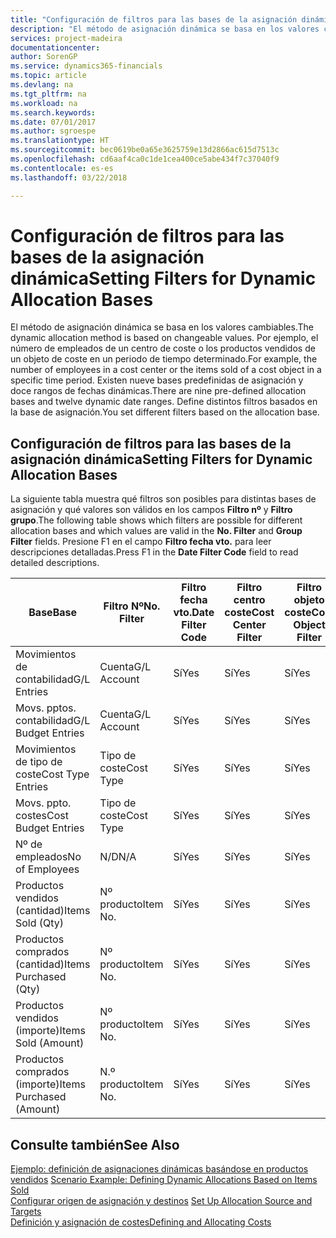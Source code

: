 ```yaml
---
title: "Configuración de filtros para las bases de la asignación dinámica | Documentos de Microsoft"
description: "El método de asignación dinámica se basa en los valores cambiables. Por ejemplo, el número de empleados de un centro de coste o los productos vendidos de un objeto de coste en un periodo de tiempo determinado. Existen nueve bases predefinidas de asignación y doce rangos de fechas dinámicas. Define distintos filtros basados en la base de asignación."
services: project-madeira
documentationcenter: 
author: SorenGP
ms.service: dynamics365-financials
ms.topic: article
ms.devlang: na
ms.tgt_pltfrm: na
ms.workload: na
ms.search.keywords: 
ms.date: 07/01/2017
ms.author: sgroespe
ms.translationtype: HT
ms.sourcegitcommit: bec0619be0a65e3625759e13d2866ac615d7513c
ms.openlocfilehash: cd6aaf4ca0c1de1cea400ce5abe434f7c37040f9
ms.contentlocale: es-es
ms.lasthandoff: 03/22/2018

---
```

# <a name="setting-filters-for-dynamic-allocation-bases"></a><span data-ttu-id="1d390-106">Configuración de filtros para las bases de la asignación dinámica</span><span class="sxs-lookup"><span data-stu-id="1d390-106">Setting Filters for Dynamic Allocation Bases</span></span>
<span data-ttu-id="1d390-107">El método de asignación dinámica se basa en los valores cambiables.</span><span class="sxs-lookup"><span data-stu-id="1d390-107">The dynamic allocation method is based on changeable values.</span></span> <span data-ttu-id="1d390-108">Por ejemplo, el número de empleados de un centro de coste o los productos vendidos de un objeto de coste en un periodo de tiempo determinado.</span><span class="sxs-lookup"><span data-stu-id="1d390-108">For example, the number of employees in a cost center or the items sold of a cost object in a specific time period.</span></span> <span data-ttu-id="1d390-109">Existen nueve bases predefinidas de asignación y doce rangos de fechas dinámicas.</span><span class="sxs-lookup"><span data-stu-id="1d390-109">There are nine pre-defined allocation bases and twelve dynamic date ranges.</span></span> <span data-ttu-id="1d390-110">Define distintos filtros basados en la base de asignación.</span><span class="sxs-lookup"><span data-stu-id="1d390-110">You set different filters based on the allocation base.</span></span>  

## <a name="setting-filters-for-dynamic-allocation-bases"></a><span data-ttu-id="1d390-111">Configuración de filtros para las bases de la asignación dinámica</span><span class="sxs-lookup"><span data-stu-id="1d390-111">Setting Filters for Dynamic Allocation Bases</span></span>  
 <span data-ttu-id="1d390-112">La siguiente tabla muestra qué filtros son posibles para distintas bases de asignación y qué valores son válidos en los campos **Filtro nº** y **Filtro grupo**.</span><span class="sxs-lookup"><span data-stu-id="1d390-112">The following table shows which filters are possible for different allocation bases and which values are valid in the **No. Filter** and **Group Filter** fields.</span></span> <span data-ttu-id="1d390-113">Presione F1 en el campo **Filtro fecha vto.** para leer descripciones detalladas.</span><span class="sxs-lookup"><span data-stu-id="1d390-113">Press F1 in the **Date Filter Code** field to read detailed descriptions.</span></span>  

|<span data-ttu-id="1d390-114">**Base**</span><span class="sxs-lookup"><span data-stu-id="1d390-114">**Base**</span></span>|<span data-ttu-id="1d390-115">**Filtro Nº**</span><span class="sxs-lookup"><span data-stu-id="1d390-115">**No. Filter**</span></span>|<span data-ttu-id="1d390-116">**Filtro fecha vto.**</span><span class="sxs-lookup"><span data-stu-id="1d390-116">**Date Filter Code**</span></span>|<span data-ttu-id="1d390-117">**Filtro centro coste**</span><span class="sxs-lookup"><span data-stu-id="1d390-117">**Cost Center Filter**</span></span>|<span data-ttu-id="1d390-118">**Filtro objeto coste**</span><span class="sxs-lookup"><span data-stu-id="1d390-118">**Cost Object Filter**</span></span>|<span data-ttu-id="1d390-119">**Filtro grupo**</span><span class="sxs-lookup"><span data-stu-id="1d390-119">**Group Filter**</span></span>|  
|--------------|----------------------------------------|----------------------------------------------|------------------------------------------------|------------------------------------------------|------------------------------------------|  
|<span data-ttu-id="1d390-120">Movimientos de contabilidad</span><span class="sxs-lookup"><span data-stu-id="1d390-120">G/L Entries</span></span>|<span data-ttu-id="1d390-121">Cuenta</span><span class="sxs-lookup"><span data-stu-id="1d390-121">G/L Account</span></span>|<span data-ttu-id="1d390-122">Sí</span><span class="sxs-lookup"><span data-stu-id="1d390-122">Yes</span></span>|<span data-ttu-id="1d390-123">Sí</span><span class="sxs-lookup"><span data-stu-id="1d390-123">Yes</span></span>|<span data-ttu-id="1d390-124">Sí</span><span class="sxs-lookup"><span data-stu-id="1d390-124">Yes</span></span>|<span data-ttu-id="1d390-125">N/D</span><span class="sxs-lookup"><span data-stu-id="1d390-125">N/A</span></span>|  
|<span data-ttu-id="1d390-126">Movs. pptos. contabilidad</span><span class="sxs-lookup"><span data-stu-id="1d390-126">G/L Budget Entries</span></span>|<span data-ttu-id="1d390-127">Cuenta</span><span class="sxs-lookup"><span data-stu-id="1d390-127">G/L Account</span></span>|<span data-ttu-id="1d390-128">Sí</span><span class="sxs-lookup"><span data-stu-id="1d390-128">Yes</span></span>|<span data-ttu-id="1d390-129">Sí</span><span class="sxs-lookup"><span data-stu-id="1d390-129">Yes</span></span>|<span data-ttu-id="1d390-130">Sí</span><span class="sxs-lookup"><span data-stu-id="1d390-130">Yes</span></span>|<span data-ttu-id="1d390-131">Nombres pptos. contabilidad</span><span class="sxs-lookup"><span data-stu-id="1d390-131">G/L Budget Name</span></span>|  
|<span data-ttu-id="1d390-132">Movimientos de tipo de coste</span><span class="sxs-lookup"><span data-stu-id="1d390-132">Cost Type Entries</span></span>|<span data-ttu-id="1d390-133">Tipo de coste</span><span class="sxs-lookup"><span data-stu-id="1d390-133">Cost Type</span></span>|<span data-ttu-id="1d390-134">Sí</span><span class="sxs-lookup"><span data-stu-id="1d390-134">Yes</span></span>|<span data-ttu-id="1d390-135">Sí</span><span class="sxs-lookup"><span data-stu-id="1d390-135">Yes</span></span>|<span data-ttu-id="1d390-136">Sí</span><span class="sxs-lookup"><span data-stu-id="1d390-136">Yes</span></span>|<span data-ttu-id="1d390-137">N/D</span><span class="sxs-lookup"><span data-stu-id="1d390-137">N/A</span></span>|  
|<span data-ttu-id="1d390-138">Movs. ppto. costes</span><span class="sxs-lookup"><span data-stu-id="1d390-138">Cost Budget Entries</span></span>|<span data-ttu-id="1d390-139">Tipo de coste</span><span class="sxs-lookup"><span data-stu-id="1d390-139">Cost Type</span></span>|<span data-ttu-id="1d390-140">Sí</span><span class="sxs-lookup"><span data-stu-id="1d390-140">Yes</span></span>|<span data-ttu-id="1d390-141">Sí</span><span class="sxs-lookup"><span data-stu-id="1d390-141">Yes</span></span>|<span data-ttu-id="1d390-142">Sí</span><span class="sxs-lookup"><span data-stu-id="1d390-142">Yes</span></span>|<span data-ttu-id="1d390-143">Nombre ppto.</span><span class="sxs-lookup"><span data-stu-id="1d390-143">Budget Name</span></span>|  
|<span data-ttu-id="1d390-144">Nº de empleados</span><span class="sxs-lookup"><span data-stu-id="1d390-144">No of Employees</span></span>|<span data-ttu-id="1d390-145">N/D</span><span class="sxs-lookup"><span data-stu-id="1d390-145">N/A</span></span>|<span data-ttu-id="1d390-146">Sí</span><span class="sxs-lookup"><span data-stu-id="1d390-146">Yes</span></span>|<span data-ttu-id="1d390-147">Sí</span><span class="sxs-lookup"><span data-stu-id="1d390-147">Yes</span></span>|<span data-ttu-id="1d390-148">Sí</span><span class="sxs-lookup"><span data-stu-id="1d390-148">Yes</span></span>|<span data-ttu-id="1d390-149">N/D</span><span class="sxs-lookup"><span data-stu-id="1d390-149">N/A</span></span>|  
|<span data-ttu-id="1d390-150">Productos vendidos (cantidad)</span><span class="sxs-lookup"><span data-stu-id="1d390-150">Items Sold (Qty)</span></span>|<span data-ttu-id="1d390-151">Nº producto</span><span class="sxs-lookup"><span data-stu-id="1d390-151">Item No.</span></span>|<span data-ttu-id="1d390-152">Sí</span><span class="sxs-lookup"><span data-stu-id="1d390-152">Yes</span></span>|<span data-ttu-id="1d390-153">Sí</span><span class="sxs-lookup"><span data-stu-id="1d390-153">Yes</span></span>|<span data-ttu-id="1d390-154">Sí</span><span class="sxs-lookup"><span data-stu-id="1d390-154">Yes</span></span>|<span data-ttu-id="1d390-155">Grupo contable existencias</span><span class="sxs-lookup"><span data-stu-id="1d390-155">Inventory Posting Group</span></span>|  
|<span data-ttu-id="1d390-156">Productos comprados (cantidad)</span><span class="sxs-lookup"><span data-stu-id="1d390-156">Items Purchased (Qty)</span></span>|<span data-ttu-id="1d390-157">Nº producto</span><span class="sxs-lookup"><span data-stu-id="1d390-157">Item No.</span></span>|<span data-ttu-id="1d390-158">Sí</span><span class="sxs-lookup"><span data-stu-id="1d390-158">Yes</span></span>|<span data-ttu-id="1d390-159">Sí</span><span class="sxs-lookup"><span data-stu-id="1d390-159">Yes</span></span>|<span data-ttu-id="1d390-160">Sí</span><span class="sxs-lookup"><span data-stu-id="1d390-160">Yes</span></span>|<span data-ttu-id="1d390-161">Grupo contable existencias</span><span class="sxs-lookup"><span data-stu-id="1d390-161">Inventory Posting Group</span></span>|  
|<span data-ttu-id="1d390-162">Productos vendidos (importe)</span><span class="sxs-lookup"><span data-stu-id="1d390-162">Items Sold (Amount)</span></span>|<span data-ttu-id="1d390-163">Nº producto</span><span class="sxs-lookup"><span data-stu-id="1d390-163">Item No.</span></span>|<span data-ttu-id="1d390-164">Sí</span><span class="sxs-lookup"><span data-stu-id="1d390-164">Yes</span></span>|<span data-ttu-id="1d390-165">Sí</span><span class="sxs-lookup"><span data-stu-id="1d390-165">Yes</span></span>|<span data-ttu-id="1d390-166">Sí</span><span class="sxs-lookup"><span data-stu-id="1d390-166">Yes</span></span>|<span data-ttu-id="1d390-167">Grupo contable existencias</span><span class="sxs-lookup"><span data-stu-id="1d390-167">Inventory Posting Group</span></span>|  
|<span data-ttu-id="1d390-168">Productos comprados (importe)</span><span class="sxs-lookup"><span data-stu-id="1d390-168">Items Purchased (Amount)</span></span>|<span data-ttu-id="1d390-169">N.º producto</span><span class="sxs-lookup"><span data-stu-id="1d390-169">Item No.</span></span>|<span data-ttu-id="1d390-170">Sí</span><span class="sxs-lookup"><span data-stu-id="1d390-170">Yes</span></span>|<span data-ttu-id="1d390-171">Sí</span><span class="sxs-lookup"><span data-stu-id="1d390-171">Yes</span></span>|<span data-ttu-id="1d390-172">Sí</span><span class="sxs-lookup"><span data-stu-id="1d390-172">Yes</span></span>|<span data-ttu-id="1d390-173">Grupo contable inventario</span><span class="sxs-lookup"><span data-stu-id="1d390-173">Inventory Posting Group</span></span>|  

## <a name="see-also"></a><span data-ttu-id="1d390-174">Consulte también</span><span class="sxs-lookup"><span data-stu-id="1d390-174">See Also</span></span>  
 <span data-ttu-id="1d390-175">[Ejemplo: definición de asignaciones dinámicas basándose en productos vendidos](finance-scenario-example-defining-dynamic-allocations-based-on-items-sold.md) </span><span class="sxs-lookup"><span data-stu-id="1d390-175">[Scenario Example: Defining Dynamic Allocations Based on Items Sold](finance-scenario-example-defining-dynamic-allocations-based-on-items-sold.md) </span></span>  
 <span data-ttu-id="1d390-176">[Configurar origen de asignación y destinos](finance-how-to-set-up-allocation-source-and-targets.md) </span><span class="sxs-lookup"><span data-stu-id="1d390-176">[Set Up Allocation Source and Targets](finance-how-to-set-up-allocation-source-and-targets.md) </span></span>  
 [<span data-ttu-id="1d390-177">Definición y asignación de costes</span><span class="sxs-lookup"><span data-stu-id="1d390-177">Defining and Allocating Costs</span></span>](finance-define-and-allocate-costs.md)

